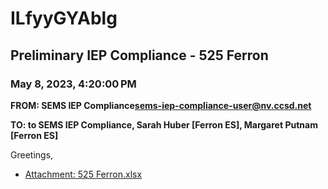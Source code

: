 # ILfyyGYAblg
## Preliminary IEP Compliance - 525 Ferron
### May 8, 2023, 4:20:00 PM
**FROM: SEMS IEP Compliance<sems-iep-compliance-user@nv.ccsd.net>**

**TO: to SEMS IEP Compliance, Sarah Huber [Ferron ES], Margaret Putnam [Ferron ES]**


Greetings, 





* [Attachment: 525 Ferron.xlsx](ILfyyGYAblg-attachment-1.xlsx)
